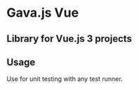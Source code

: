 # Gava.js Vue

## Library for Vue.js 3 projects

## Usage

Use for unit testing with any test runner.
